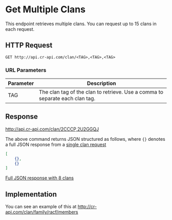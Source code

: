 # Get Multiple Clans

This endpoint retrieves multiple clans. You can request up to 15 clans in each request.

## HTTP Request

`GET http://api.cr-api.com/clan/<TAG>,<TAG>,<TAG>`

### URL Parameters

Parameter | Description
--- | ---
TAG | The clan tag of the clan to retrieve. Use a comma to separate each clan tag.

## Response

http://api.cr-api.com/clan/2CCCP,2U2GGQJ

The above command returns JSON structured as follows, where `{}` denotes a full JSON response from a [single clan request](/clans/single_clan)

```json
[
    {},
    {}
]
```

<a href="/json/clans_racf.json">Full JSON response with 8 clans</a>

## Implementation

You can see an example of this at http://cr-api.com/clan/family/racf/members
